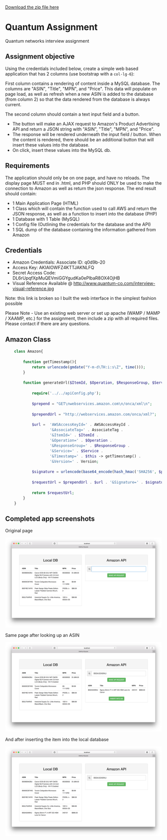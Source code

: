 [Download the zip file here](https://github.com/dmitriyklyuzov/quantum/blob/master/aaaQuantum.zip?raw=true 'Click to download')

# Quantum Assignment

Quantum networks interview assignment

## Assignment objective

Using the credentials included below, create a simple web based application that has 2 columns (use bootstrap with a `col-lg-6`): 

First column contains a rendering of content inside a MySQL database. The columns are "ASIN", "Title", "MPN", and "Price". This data will populate on page load, as well as refresh when a new ASIN is added to the database (from column 2) so that the data rendered from the database is always current. 

The second column should contain a text input field and a button.
 - The button will make an AJAX request to Amazon's Product Advertising API and return a JSON string with "ASIN", "Title", "MPN", and "Price".
 - The response will be rendered underneath the input field / button. When the content is rendered, there should be an additional button that will insert these values into the database.
 - On click, insert these values into the MySQL db.

## Requirements

The application should only be on one page, and have no reloads. The display page MUST end in .html, and PHP should ONLY be used to make the connection to Amazon as well as return the json response. The end result should contain: 

- 1 Main Application Page (HTML)
- 1 Class which will contain the function used to call AWS and return the JSON response, as well as a function to insert into the database (PHP)
- 1 Database with 1 Table (MySQL)
- 1 Config file (Outlining the credentials for the database and the API)
- 1 SQL dump of the database containing the information gathered from Amazon

## Credentials

- Amazon Credentials: Associate ID: q0d9b-20
- Access Key: AKIAIOWFZ4KTTJAKNLFQ
- Secret Access Code: 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
- Visual Reference Available @ http://www.quantum-co.com/interview-visual-reference.jpg

Note: this link is broken so I built the web interface in the simplest fashion possible

Please Note - Use an existing web server or set up apache (WAMP / MAMP / XAAMP, etc.) for the assignment, then include a zip with all required files. Please contact if there are any questions.

## Amazon Class

```php
	class Amazon{

		function getTimestamp(){
			return urlencode(gmdate("Y-m-d\TH:i:s\Z", time()));
		}

		function generateUrl($ItemId, $Operation, $ResponseGroup, $Service){

			require('../../apiConfig.php');

			$prepend = "GET\nwebservices.amazon.com\n/onca/xml\n";

			$prependUrl = "http://webservices.amazon.com/onca/xml?";
			
			$url =  'AWSAccessKeyId=' . AWSAccessKeyId .
					'&AssociateTag=' . AssociateTag .
					'&ItemId=' . $ItemId .
					'&Operation=' . $Operation .
					'&ResponseGroup=' . $ResponseGroup .
					'&Service=' . $Service .
					'&Timestamp=' . $this -> getTimestamp() .
					'&Version=' . Version;

			$signature = urlencode(base64_encode(hash_hmac('SHA256', $prepend . $url, SecretKey, True)));

			$requestUrl = $prependUrl . $url . '&Signature=' . $signature;

			return $requestUrl;
		}
	}
```

## Completed app screenshots

Original page

![alt text](https://github.com/dmitriyklyuzov/quantum/blob/master/screenshot1.png?raw=true "Screenshot 1")

Same page after looking up an ASIN

![alt text](https://github.com/dmitriyklyuzov/quantum/blob/master/screenshot2.png?raw=true "Screenshot 2")

And after inserting the item into the local database

![alt text](https://github.com/dmitriyklyuzov/quantum/blob/master/screenshot3.png?raw=true "Screenshot 3")

